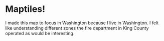 # Maptiles!

I made this map to focus in Washington because I live in Washington. I felt like understanding different zones the fire department in King County operated as would be interesting.
